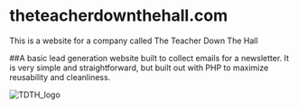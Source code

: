# theteacherdownthehall.com
This is a website for a company called The Teacher Down The Hall

##A basic lead generation website built to collect emails for a newsletter. It is very simple and straightforward, but built out with PHP to maximize reusability and cleanliness. 


![TDTH_logo](https://theteacherdownthehall.com/images/logo.png)
